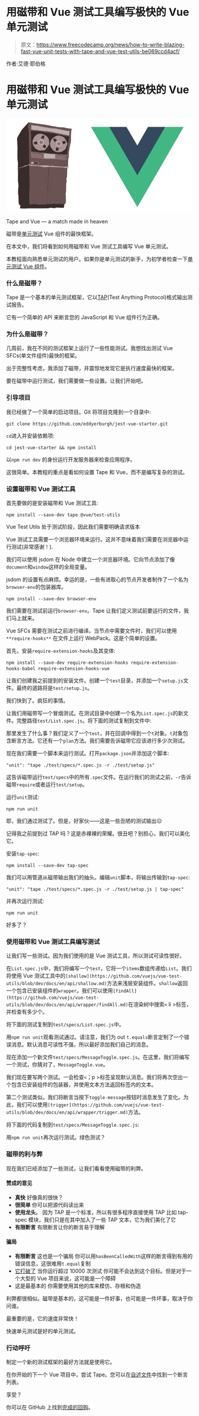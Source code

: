 # 用磁带和 Vue 测试工具编写极快的 Vue 单元测试

> 原文：<https://www.freecodecamp.org/news/how-to-write-blazing-fast-vue-unit-tests-with-tape-and-vue-test-utils-be069ccd4acf/>

作者:艾德·耶伯格

# 用磁带和 Vue 测试工具编写极快的 Vue 单元测试

![M4CFyBh2bYBFosa-mimqaxtd5Ok9IS68iLmz](img/fb679fed0e9e47d05523d1c49fb20bcf.png)

Tape and Vue — a match made in heaven

磁带是[单元测试](https://github.com/eddyerburgh/vue-unit-test-perf-comparison) Vue 组件的最快框架。

在本文中，我们将看到如何用磁带和 Vue 测试工具编写 Vue 单元测试。

本教程面向熟悉单元测试的用户。如果你是单元测试的新手，为初学者检查一下[单元测试 Vue 组件](https://eddyerburgh.me/unit-test-vue-components-beginners)。

### 什么是磁带？

Tape 是一个基本的单元测试框架，它以[TAP](https://testanything.org/)(Test Anything Protocol)格式输出测试报告。

它有一个简单的 API 来断言您的 JavaScript 和 Vue 组件行为正确。

### 为什么是磁带？

几周前，我在不同的测试框架上运行了一些性能测试。我想找出测试 Vue SFCs(单文件组件)最快的框架。

出于完整性考虑，我添加了磁带，并震惊地发现它是执行速度最快的框架。

要在磁带中运行测试，我们需要做一些设置。让我们开始吧。

### 引导项目

我已经做了一个简单的启动项目。Git 将项目克隆到一个目录中:

```
git clone https://github.com/eddyerburgh/jest-vue-starter.git
```

`cd`进入并安装依赖项:

```
cd jest-vue-starter && npm install
```

以`npm run dev` 的身份运行开发服务器来检查应用程序。

这很简单。本教程的重点是看如何设置 Tape 和 Vue，而不是编写复杂的测试。

### 设置磁带和 Vue 测试工具

首先要做的是安装磁带和 Vue 测试工具:

```
npm install --save-dev tape @vue/test-utils
```

Vue Test Utils 处于测试阶段，因此我们需要明确请求版本

Vue 测试工具需要一个浏览器环境来运行。这并不意味着我们需要在浏览器中运行测试(非常感谢！).

我们可以使用 jsdom 在 Node 中建立一个浏览器环境。它向节点添加了像`document`和`window`这样的全局变量。

jsdom 的设置有点麻烦。幸运的是，一些有进取心的节点开发者制作了一个名为`browser-env`的包装器库。

```
npm install --save-dev browser-env
```

我们需要在测试前运行`browser-env`。Tape 让我们定义测试前要运行的文件，我们马上就来。

Vue SFCs 需要在测试之前进行编译。当节点中需要文件时，我们可以使用`**require-hooks**` 在文件上运行 WebPack。这是个简单的设置。

首先，安装`require-extension-hooks`及其变体:

```
npm install --save-dev require-extension-hooks require-extension-hooks-babel require-extension-hooks-vue
```

让我们创建我之前提到的安装文件。创建一个`test`目录，并添加一个`setup.js`文件。最终的道路将是`test/setup.js`。

我们快到了。疯狂的事情。

让我们用磁带写一个冒烟测试。在测试目录中创建一个名为`List.spec.js`的新文件。完整路径`test/List.spec.js`。将下面的测试复制到文件中:

那里发生了什么事？我们定义了一个`test`，并在回调中得到一个`t`对象。`t`对象包含断言方法。它还有一个`plan`方法。我们需要告诉磁带它应该进行多少次测试。

现在我们需要一个脚本来运行测试。打开`package.json`并添加这个脚本:

```
"unit": "tape ./test/specs/*.spec.js -r ./test/setup.js"
```

这告诉磁带运行`test/specs`中的所有`.spec`文件。在运行我们的测试之前，`-r`告诉磁带`require`或者运行`test/setup`。

运行`unit`测试:

```
npm run unit
```

耶，我们通过测试了。但是，好家伙——这是一些丑陋的测试输出☹️

记得我之前提到过 TAP 吗？这是赤裸裸的荣耀。很丑吧？别担心，我们可以美化它。

安装`tap-spec`:

```
npm install --save-dev tap-spec
```

我们可以用管道从磁带输出我们的抽头。编辑`unit`脚本，将输出传输到`tap-spec`:

```
"unit": "tape ./test/specs/*.spec.js -r ./test/setup.js | tap-spec"
```

并再次运行测试:

```
npm run unit
```

好多了？

### 使用磁带和 Vue 测试工具编写测试

让我们写一些测试。因为我们使用的是 Vue 测试工具，所以测试可读性很好。

在`List.spec.js`中，我们将编写一个`test`，它将一个`items`数组传递给`List`。我们将使用 Vue 测试工具中的`[shallow](https://github.com/vuejs/vue-test-utils/blob/dev/docs/en/api/shallow.md)`方法来浅层安装组件。`shallow`返回一个包含已安装组件的`wrapper`。我们可以使用`[findAll](https://github.com/vuejs/vue-test-utils/blob/dev/docs/en/api/wrapper/findAll.md)`在渲染树中搜索`<` li >标签，并检查有多少个。

将下面的测试复制到`test/specs/List.spec.js`中。

用`npm run unit`观看测试通过。请注意，我们为 out `t.equals`断言定制了一个错误消息。默认消息可读性不强，所以最好添加我们自己的消息。

现在添加一个新文件`test/specs/MessageToggle.spec.js`。在这里，我们将编写一个测试，你猜对了，`MessageToggle.vue`。

我们现在要写两个测试。一会检查`<`；p >标签呈现默认消息。我们将再次空出一个包含已安装组件的包装器，并使用文本方法返回标签内的文本。

第二个测试类似。我们将断言当按下`toggle-message`按钮时消息发生了变化。为此，我们可以使用`[trigger](https://github.com/vuejs/vue-test-utils/blob/dev/docs/en/api/wrapper/trigger.md)`方法。

将下面的代码复制到`test/specs/MessageToggle.spec.js`:

用`npm run unit`再次运行测试。绿色测试？

### 磁带的利与弊

现在我们已经添加了一些测试，让我们看看使用磁带的利弊。

#### 赞成的意见

*   **真快**
    好像真的很快？
*   **很简单**
    你可以把源代码读出来
*   **使用龙头**。
    因为 TAP 是一个标准，所以有很多程序直接使用 TAP
    比如 tap-spec 模块，我们只是在其中加入了一些 TAP 文本，它为我们美化了它
*   **有限断言**
    有限断言让你的断言易于理解

#### 骗局

*   **有限断言**
    这也是一个骗局
    你可以用`hasBeenCalledWith`这样的断言得到有用的错误信息，这很难用`t.equal`复制
*   [它打破了](https://github.com/substack/tape/issues/389)
    当你运行超过 10000 次测试
    你可能不会达到这个目标。但是对于一个大型的 Vue 项目来说，这可能是一个障碍
*   这是最基本的
    你需要使用其他的库来模仿、存根和伪造

利弊都很相似。磁带是基本的，这可能是一件好事，也可能是一件坏事，取决于你问谁。

最重要的是，它的速度非常快！

快速单元测试是好的单元测试。

### 行动呼吁

制定一个新的测试框架的最好方法就是使用它。

在你开始的下一个 Vue 项目中，尝试 Tape。您可以在[自述文件](https://github.com/substack/tape/)中找到一个断言列表。

享受？

你可以在 GitHub 上找到[完成的回购](https://github.com/eddyerburgh/tape-vue-example)。